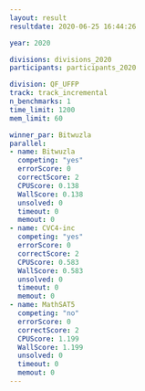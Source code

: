 ```yaml
---
layout: result
resultdate: 2020-06-25 16:44:26

year: 2020

divisions: divisions_2020
participants: participants_2020

division: QF_UFFP
track: track_incremental
n_benchmarks: 1
time_limit: 1200
mem_limit: 60

winner_par: Bitwuzla
parallel:
- name: Bitwuzla
  competing: "yes"
  errorScore: 0
  correctScore: 2
  CPUScore: 0.138
  WallScore: 0.138
  unsolved: 0
  timeout: 0
  memout: 0
- name: CVC4-inc
  competing: "yes"
  errorScore: 0
  correctScore: 2
  CPUScore: 0.583
  WallScore: 0.583
  unsolved: 0
  timeout: 0
  memout: 0
- name: MathSAT5
  competing: "no"
  errorScore: 0
  correctScore: 2
  CPUScore: 1.199
  WallScore: 1.199
  unsolved: 0
  timeout: 0
  memout: 0
---
```

